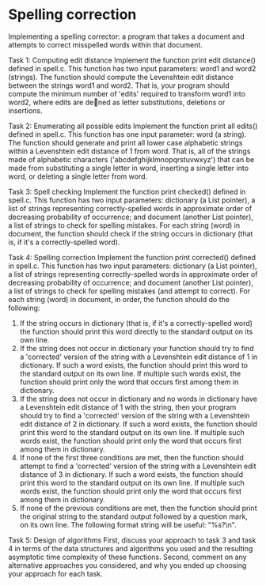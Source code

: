 # Spelling correction

Implementing a spelling corrector: a program that takes a document and attempts to correct misspelled words within that document.

Task 1: Computing edit distance
Implement the function print edit distance() defined in spell.c. This function has two input parameters: word1 and word2 (strings). The function should compute the Levenshtein edit distance between the strings word1 and word2. That is, your program should compute the minimum number of 'edits' required to transform word1 into word2, where edits are dened as letter substitutions, deletions or insertions.

Task 2: Enumerating all possible edits
Implement the function print all edits() defined in spell.c. This function has one input parameter: word (a string). The function should generate and print all lower case alphabetic strings within a Levenshtein edit distance of 1 from word. That is, all of the strings made of alphabetic characters ('abcdefghijklmnopqrstuvwxyz') that can be made from substituting a single letter in word, inserting a single letter into word, or deleting a single letter from word.

Task 3: Spell checking
Implement the function print checked() defined in spell.c. This function has two input parameters: dictionary (a List pointer), a list of strings representing correctly-spelled words in approximate order of decreasing probability of occurrence; and document (another List pointer), a list of strings to check for spelling mistakes. For each string (word) in document, the function should check if the string occurs in dictionary (that is, if it's a correctly-spelled word).

Task 4: Spelling correction
Implement the function print corrected() defined in spell.c. This function has two input parameters: dictionary (a List pointer), a list of strings representing correctly-spelled words in approximate order of decreasing probability of occurrence; and document (another List pointer), a list of strings to check for spelling mistakes (and attempt to correct).
For each string (word) in document, in order, the function should do the following:
  1. If the string occurs in dictionary (that is, if it's a correctly-spelled word) the function should print this word directly to the standard output on its own line.
  2. If the string does not occur in dictionary your function should try to find a 'corrected' version of the string with a Levenshtein edit distance of 1 in dictionary. If such a word exists, the function should print this word to the standard output on its own line. If multiple such words exist, the function should print only the word that occurs first among them in dictionary.
  3. If the string does not occur in dictionary and no words in dictionary have a Levenshtein edit distance of 1 with the string, then your program should try to find a 'corrected' version of the string with a Levenshtein edit distance of 2 in dictionary. If such a word exists, the function should print this word to the standard output on its own line. If multiple such words exist, the function should print only the word that occurs first among them in dictionary.
  4. If none of the first three conditions are met, then the function should attempt to find a 'corrected' version of the string with a Levenshtein edit distance of 3 in dictionary. If such a word exists, the function should print this word to the standard output on its own line. If multiple such words exist, the function should print only the word that occurs first among them in dictionary.
  5. If none of the previous conditions are met, then the function should print the original string to the standard output followed by a question mark, on its own line. The following format string will be useful: "%s?\n".
  
Task 5: Design of algorithms
First, discuss your approach to task 3 and task 4 in terms of the data structures and algorithms you used and the resulting asymptotic time complexity of these functions. Second, comment on any alternative approaches you considered, and why you ended up choosing your approach for each task.

